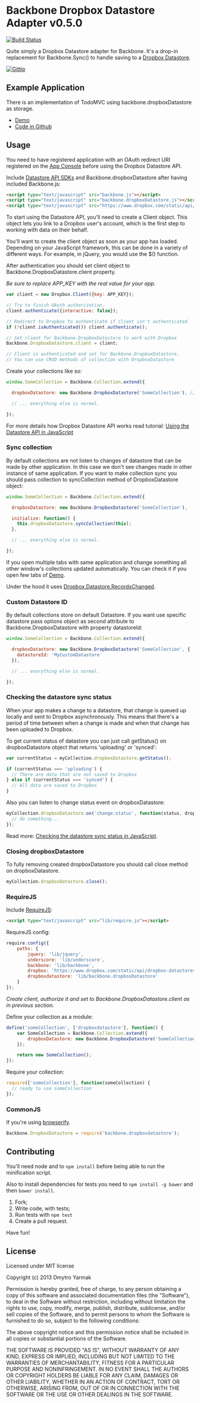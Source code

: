 # Backbone Dropbox Datastore Adapter v0.5.0

[![Build Status](https://secure.travis-ci.org/dmytroyarmak/Backbone.dropboxDatastore.png?branch=master)](http://travis-ci.org/dmytroyarmak/Backbone.dropboxDatastore)

Quite simply a Dropbox Datastore adapter for Backbone. It's a drop-in replacement for Backbone.Sync() to handle saving to a [Dropbox Datastore](https://www.dropbox.com/developers/datastore).

[![Gittip](http://badgr.co/gittip/dmytroyarmak.png)](https://www.gittip.com/dmytroyarmak/)

## Example Application

There is an implementation of TodoMVC using backbone.dropboxDatastore as storage.

* [Demo](https://dropboxdatastore.herokuapp.com/)
* [Code in Github](https://github.com/dmytroyarmak/todomvc-backbone.dropboxDatastore)

## Usage

You need to have registered application with an OAuth redirect URI registered on the [App Console](https://www.dropbox.com/developers/apps) before using the Dropbox Datastore API.

Include [Datastore API SDKs](https://www.dropbox.com/developers/datastore/sdks/js) and Backbone.dropboxDatastore after having included Backbone.js:

```html
<script type="text/javascript" src="backbone.js"></script>
<script type="text/javascript" src="backbone.dropboxDatastore.js"></script>
<script type="text/javascript" src="https://www.dropbox.com/static/api/dropbox-datastores-1.0-latest.js"></script>
```

To start using the Datastore API, you'll need to create a Client object. This object lets you link to a Dropbox user's account, which is the first step to working with data on their behalf.

You'll want to create the client object as soon as your app has loaded. Depending on your JavaScript framework, this can be done in a variety of different ways. For example, in jQuery, you would use the $() function.

After authentication you should set client object to Backbone.DropboxDatastore.client property.

*Be sure to replace APP_KEY with the real value for your app.*

```javascript
var client = new Dropbox.Client({key: APP_KEY});

// Try to finish OAuth authorization.
client.authenticate({interactive: false});

// Redirect to Dropbox to authenticate if client isn't authenticated
if (!client.isAuthenticated()) client.authenticate();

// Set client for Backbone.DropboxDatastore to work with Dropbox
Backbone.DropboxDatastore.client = client;

// Client is authenticated and set for Backbone.DropboxDatastore.
// You can use CRUD methods of collection with DropboxDatastore
```

Create your collections like so:

```javascript
window.SomeCollection = Backbone.Collection.extend({

  dropboxDatastore: new Backbone.DropboxDatastore('SomeCollection'), // Unique name within your app.

  // ... everything else is normal.

});
```

For more details how Dropbox Datastore API works read tutorial: [Using the Datastore API in JavaScript](https://www.dropbox.com/developers/datastore/tutorial/js)

### Sync collection

By default collections are not listen to changes of datastore that can be made by other application. In this case we don't see changes made in other instance of same application. If you want to make collection sync you should pass collection to syncCollection method of DropboxDatastore object:

```javascript
window.SomeCollection = Backbone.Collection.extend({

  dropboxDatastore: new Backbone.DropboxDatastore('SomeCollection'),

  initialize: function() {
    this.dropboxDatastore.syncCollection(this);
  },

  // ... everything else is normal.

});
```

If you open multiple tabs with same application and change something all other window's collections updated automatically. You can check it if you open few tabs of [Demo](https://dropboxdatastore.herokuapp.com/).

Under the hood it uses [Dropbox.Datastore.RecordsChanged](https://www.dropbox.com/developers/datastore/docs/js#Dropbox.Datastore.RecordsChanged).

### Custom Datastore ID

By default collections store on default Datastore. If you want use specific datastore pass options object as second attribute to Backbone.DropboxDatastore with property datastoreId:

```javascript
window.SomeCollection = Backbone.Collection.extend({

  dropboxDatastore: new Backbone.DropboxDatastore('SomeCollection', {
    datastoreId: 'MyCustomDatastore'
  }),

  // ... everything else is normal.

});
```

### Checking the datastore sync status

When your app makes a change to a datastore, that change is queued up locally and sent to Dropbox asynchronously. This means that there's a period of time between when a change is made and when that change has been uploaded to Dropbox.

To get current status of datastore you can just call getStatus() on dropboxDatastore object that returns 'uploading' or 'synced':

```javascript
var currentStatus = myCollection.dropboxDatastore.getStatus();

if (currentStatus === 'uploading') {
  // There are data that are not saved to Dropbox
} else if (currentStatus === 'synced') {
  // All data are saved to Dropbox
}
````

Also you can listen to change status event on dropboxDatastore:

```javascript
myCollection.dropboxDatastore.on('change:status', function(status, dropboxDatastore){
  // do something...
});

````

Read more: [Checking the datastore sync status in JavaScript](https://www.dropbox.com/developers/blog/61/checking-the-datastore-sync-status-in-javascript).

### Closing dropboxDatastore

To fully removing created dropboxDatastore you should call close method on dropboxDatastore.

```javascript
myCollection.dropboxDatastore.close();
````

### RequireJS

Include [RequireJS](http://requirejs.org):

```html
<script type="text/javascript" src="lib/require.js"></script>
```

RequireJS config:
```javascript
require.config({
    paths: {
        jquery: 'lib/jquery',
        underscore: 'lib/underscore',
        backbone: 'lib/backbone',
        dropbox: 'https://www.dropbox.com/static/api/dropbox-datastores-1.0-latest',
        dropboxdatastore: 'lib/backbone.dropboxDatastore'
    }
});
```

*Create client, authorize it and set to Backbone.DropboxDatastore.client as in previous section.*

Define your collection as a module:
```javascript
define('someCollection', ['dropboxdatastore'], function() {
    var SomeCollection = Backbone.Collection.extend({
        dropboxDatastore: new Backbone.DropboxDatastore('SomeCollection') // Unique name within your app.
    });

    return new SomeCollection();
});
```

Require your collection:
```javascript
require(['someCollection'], function(someCollection) {
  // ready to use someCollection
});
```

### CommonJS

If you're using [browserify](https://github.com/substack/node-browserify).

```javascript
Backbone.DropboxDatastore = require('backbone.dropboxdatastore');
```

## Contributing

You'll need node and to `npm install` before being able to run the minification script.

Also to install dependencies for tests you need to `npm install -g bower` and then `bower install`.

1. Fork;
2. Write code, with tests;
4. Run tests with `npm test`
5. Create a pull request.

Have fun!

## License

Licensed under MIT license

Copyright (c) 2013 Dmytro Yarmak

Permission is hereby granted, free of charge, to any person obtaining
a copy of this software and associated documentation files (the
"Software"), to deal in the Software without restriction, including
without limitation the rights to use, copy, modify, merge, publish,
distribute, sublicense, and/or sell copies of the Software, and to
permit persons to whom the Software is furnished to do so, subject to
the following conditions:

The above copyright notice and this permission notice shall be
included in all copies or substantial portions of the Software.

THE SOFTWARE IS PROVIDED "AS IS", WITHOUT WARRANTY OF ANY KIND,
EXPRESS OR IMPLIED, INCLUDING BUT NOT LIMITED TO THE WARRANTIES OF
MERCHANTABILITY, FITNESS FOR A PARTICULAR PURPOSE AND
NONINFRINGEMENT. IN NO EVENT SHALL THE AUTHORS OR COPYRIGHT HOLDERS BE
LIABLE FOR ANY CLAIM, DAMAGES OR OTHER LIABILITY, WHETHER IN AN ACTION
OF CONTRACT, TORT OR OTHERWISE, ARISING FROM, OUT OF OR IN CONNECTION
WITH THE SOFTWARE OR THE USE OR OTHER DEALINGS IN THE SOFTWARE.
